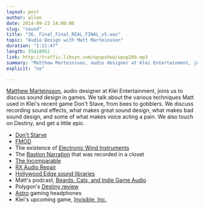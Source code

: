```yaml
---
layout: post
author: allen
date: 2014-09-23 14:00:00
slug: "sound"
title: "26. Final_Final_REAL_FINAL_v5.wav"
topic: "Audio Design with Matt Marteinsson"
duration: "1:11:47"
length: 55418952
link: http://traffic.libsyn.com/upupshow/upup26b.mp3
summary: "Matthew Marteinsson, audio designer at Klei Entertainment, joins us to discuss sound design in games. We talk about the various techniques Matt used in Klei's recent game Don't Stave, from bees to gobblers. We discuss recording sound effects, what makes great sound design, what makes bad sound design, and some of what makes voice acting a pain. We also touch on Destiny, and get a little epic."
explicit: "no"

---
```


[Matthew Marteinsson](http://www.twitter.com/mattesque/), audio designer at Klei Entertainment, joins us to discuss sound design in games. We talk about the various techniques Matt used in Klei's recent game Don't Stave, from bees to gobblers. We discuss recording sound effects, what makes great sound design, what makes bad sound design, and some of what makes voice acting a pain. We also touch on Destiny, and get a little epic.

- [Don't Starve](http://www.dontstarvegame.com/)
- [FMOD](http://www.fmod.org/)
- The existence of [Electronic Wind Instruments][1]
- The [Bastion Narration](https://www.youtube.com/watch?v=6RTkUgov60g) that was recorded in a closet
- [The Incomparable](http://www.theincomparable.com/theincomparable/)
- [RX Audio Repair](https://www.izotope.com/en/products/audio-repair/rx/)
- [Hollywood Edge sound libraries](http://www.hollywoodedge.com/index.php)
- Matt's podcast, [Beards, Cats, and Indie Game Audio](http://indiegameaudio.libsyn.com/)
- Polygon's [Destiny review](http://www.polygon.com/2014/9/12/6138497/destiny-review-no-fate)
- [Astro](http://www.astrogaming.com/) gaming headphones
- Klei's upcoming game, [Invisible, Inc.](http://www.invisibleincgame.com/)

[1]: http://en.wikipedia.org/wiki/EWI_(musical_instrument)
